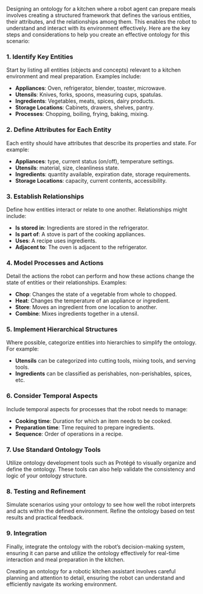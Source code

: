 Designing an ontology for a kitchen where a robot agent can prepare meals involves creating a structured framework that defines the various entities, their attributes, and the relationships among them. This enables the robot to understand and interact with its environment effectively. Here are the key steps and considerations to help you create an effective ontology for this scenario:

### 1. Identify Key Entities
Start by listing all entities (objects and concepts) relevant to a kitchen environment and meal preparation. Examples include:
- **Appliances**: Oven, refrigerator, blender, toaster, microwave.
- **Utensils**: Knives, forks, spoons, measuring cups, spatulas.
- **Ingredients**: Vegetables, meats, spices, dairy products.
- **Storage Locations**: Cabinets, drawers, shelves, pantry.
- **Processes**: Chopping, boiling, frying, baking, mixing.

### 2. Define Attributes for Each Entity
Each entity should have attributes that describe its properties and state. For example:
- **Appliances**: type, current status (on/off), temperature settings.
- **Utensils**: material, size, cleanliness state.
- **Ingredients**: quantity available, expiration date, storage requirements.
- **Storage Locations**: capacity, current contents, accessibility.

### 3. Establish Relationships
Define how entities interact or relate to one another. Relationships might include:
- **Is stored in**: Ingredients are stored in the refrigerator.
- **Is part of**: A stove is part of the cooking appliances.
- **Uses**: A recipe uses ingredients.
- **Adjacent to**: The oven is adjacent to the refrigerator.

### 4. Model Processes and Actions
Detail the actions the robot can perform and how these actions change the state of entities or their relationships. Examples:
- **Chop**: Changes the state of a vegetable from whole to chopped.
- **Heat**: Changes the temperature of an appliance or ingredient.
- **Store**: Moves an ingredient from one location to another.
- **Combine**: Mixes ingredients together in a utensil.

### 5. Implement Hierarchical Structures
Where possible, categorize entities into hierarchies to simplify the ontology. For example:
- **Utensils** can be categorized into cutting tools, mixing tools, and serving tools.
- **Ingredients** can be classified as perishables, non-perishables, spices, etc.

### 6. Consider Temporal Aspects
Include temporal aspects for processes that the robot needs to manage:
- **Cooking time**: Duration for which an item needs to be cooked.
- **Preparation time**: Time required to prepare ingredients.
- **Sequence**: Order of operations in a recipe.

### 7. Use Standard Ontology Tools
Utilize ontology development tools such as Protégé to visually organize and define the ontology. These tools can also help validate the consistency and logic of your ontology structure.

### 8. Testing and Refinement
Simulate scenarios using your ontology to see how well the robot interprets and acts within the defined environment. Refine the ontology based on test results and practical feedback.

### 9. Integration
Finally, integrate the ontology with the robot’s decision-making system, ensuring it can parse and utilize the ontology effectively for real-time interaction and meal preparation in the kitchen.

Creating an ontology for a robotic kitchen assistant involves careful planning and attention to detail, ensuring the robot can understand and efficiently navigate its working environment.